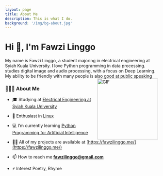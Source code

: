 ```yaml
---
layout: page
title: About Me
description: This is what I do.
background: '/img/bg-about.jpg'
---
```


<h1>Hi 👋, I'm Fawzi Linggo</h1>
My name is Fawzi Linggo, a student majoring in electrical engineering at Syiah Kuala University. I love Python programming in data processing. studies digital image and audio processing, with a focus on Deep Learning. My ability to be friendly with many people is also good at public speaking
<img align="right" alt="GIF" src="https://i.pinimg.com/originals/d1/cc/b0/d1ccb027cb74358f8c5b5eff0d9c087d.gif" width="200"/>

<h3> 👨🏻‍💻 About Me </h3>

- 🎓 Studying at [Electrical Engineering at Syiah Kuala University](http://elektro.unsyiah.ac.id/)

- 🌱 Enthusiast in [Linux](https://archlinux.org/)

- 💻 I’m currently learning [Python Programming for Artificial Intelligence](https://www.youtube.com/channel/UCldQfE5mLinNWjCFfBGgSFA)

- 👨‍💻 All of my projects are available at [https://fawzilinggo.me/](https://fawzilinggo.me/)


- 📫 How to reach me **fawzilinggo@gmail.com**

- ⚡ Interest Poetry, Rhyme

